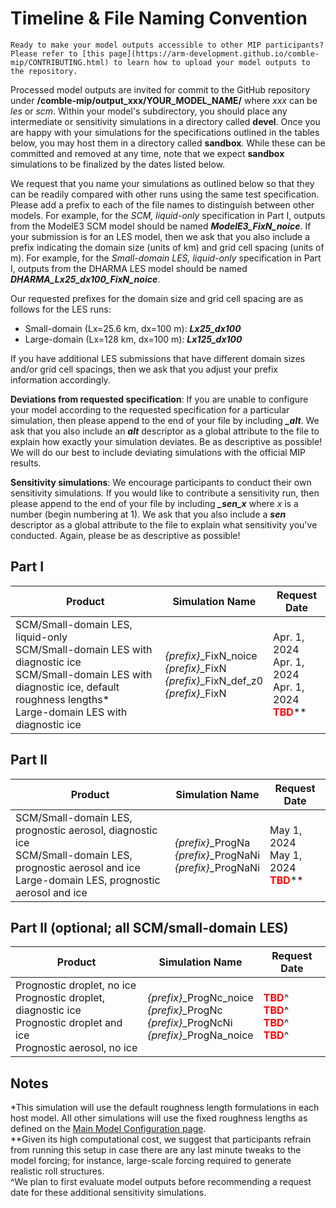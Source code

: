 # Timeline & File Naming Convention

```{attention}
Ready to make your model outputs accessible to other MIP participants? Please refer to [this page](https://arm-development.github.io/comble-mip/CONTRIBUTING.html) to learn how to upload your model outputs to the repository.
```

Processed model outputs are invited for commit to the GitHub repository under **/comble-mip/output_xxx/YOUR_MODEL_NAME/** where *xxx* can be *les* or *scm*. Within your model's subdirectory, you should place any intermediate or sensitivity simulations in a directory called **devel**. Once you are happy with your simulations for the specifications outlined in the tables below, you may host them in a directory called **sandbox**. While these can be committed and removed at any time, note that we expect **sandbox** simulations to be finalized by the dates listed below.

We request that you name your simulations as outlined below so that they can be readily compared with other runs using the same test specification. Please add a prefix to each of the file names to distinguish between other models. For example, for the *SCM, liquid-only* specification in Part I, outputs from the ModelE3 SCM model should be named ***ModelE3_FixN_noice***. If your submission is for an LES model, then we ask that you also include a prefix indicating the domain size (units of km) and grid cell spacing (units of m). For example, for the *Small-domain LES, liquid-only* specification in Part I, outputs from the DHARMA LES model should be named ***DHARMA_Lx25_dx100_FixN_noice***.

Our requested prefixes for the domain size and grid cell spacing are as follows for the LES runs:
* Small-domain (Lx=25.6 km, dx=100 m): ***Lx25_dx100***
* Large-domain (Lx=128 km, dx=100 m): ***Lx125_dx100***

If you have additional LES submissions that have different domain sizes and/or grid cell spacings, then we ask that you adjust your prefix information accordingly.

**Deviations from requested specification**: If you are unable to configure your model according to the requested specification for a particular simulation, then please append to the end of your file by including ***_alt***. We ask that you also include an ***alt*** descriptor as a global attribute to the file to explain how exactly your simulation deviates. Be as descriptive as possible! We will do our best to include deviating simulations with the official MIP results.

**Sensitivity simulations**: We encourage participants to conduct their own sensitivity simulations. If you would like to contribute a sensitivity run, then please append to the end of your file by including ***_sen_x*** where *x* is a number (begin numbering at 1). We ask that you also include a ***sen*** descriptor as a global attribute to the file to explain what sensitivity you've conducted. Again, please be as descriptive as possible!

## Part I
| Product                                                                                                                                                      | Simulation Name                                                                        | Request Date                                                                                    |
|--------------------------------------------------------------------------------------------------------------------------------------------------------------|----------------------------------------------------------------------------------------|---------------------------------------------------------------------------------------------|
| SCM/Small-domain LES, liquid-only<br>SCM/Small-domain LES with diagnostic ice<br>SCM/Small-domain LES with diagnostic ice, default roughness lengths*<br>Large-domain LES with diagnostic ice | *{prefix}*_FixN_noice<br>*{prefix}*_FixN<br>*{prefix}*_FixN_def_z0<br>*{prefix}*_FixN | Apr. 1, 2024<br>Apr. 1, 2024<br>Apr. 1, 2024<br><span style="color:red">**TBD**</span>** |

## Part II
| Product                                                                                                                                                      | Simulation Name                                                  | Request Date                                                                  |
|--------------------------------------------------------------------------------------------------------------------------------------------------------------|------------------------------------------------------------------|---------------------------------------------------------------------------|
| SCM/Small-domain LES, prognostic aerosol, diagnostic ice<br>SCM/Small-domain LES, prognostic aerosol and ice<br>Large-domain LES, prognostic aerosol and ice | *{prefix}*_ProgNa<br>*{prefix}*_ProgNaNi<br>*{prefix}*_ProgNaNi | May 1, 2024<br>May 1, 2024<br><span style="color:red">**TBD**</span>** |

## Part II (optional; all SCM/small-domain LES)
| Product                                                                                                                      | Simulation Name                                                                                | Request Date                                                     |
|------------------------------------------------------------------------------------------------------------------------------|------------------------------------------------------------------------------------------------|--------------------------------------------------------------|
| Prognostic droplet, no ice<br>Prognostic droplet, diagnostic ice<br>Prognostic droplet and ice<br>Prognostic aerosol, no ice | *{prefix}*_ProgNc_noice<br>*{prefix}*_ProgNc<br>*{prefix}*_ProgNcNi<br>*{prefix}*_ProgNa_noice | <span style="color:red">**TBD**</span>^<br><span style="color:red">**TBD**</span>^<br><span style="color:red">**TBD**</span>^<br><span style="color:red">**TBD**</span>^ |

## Notes
*This simulation will use the default roughness length formulations in each host model. All other simulations will use the fixed roughness lengths as defined on the [Main Model Configuration page](https://arm-development.github.io/comble-mip/main_configuration.html).
<br>
**Given its high computational cost, we suggest that participants refrain from running this setup in case there are any last minute tweaks to the model forcing; for instance, large-scale forcing required to generate realistic roll structures.
<br>
^We plan to first evaluate model outputs before recommending a request date for these additional sensitivity simulations.
